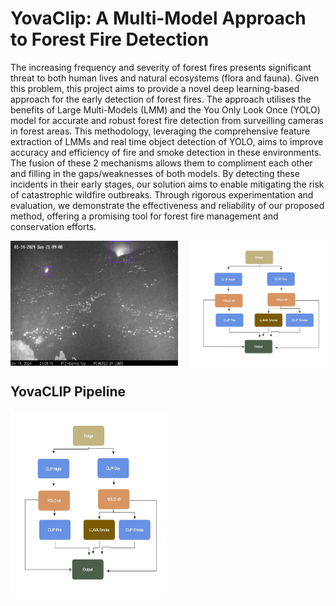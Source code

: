 # YovaClip: A Multi-Model Approach to Forest Fire Detection


The increasing frequency and severity of forest fires
presents significant threat to both human lives and natural
ecosystems (flora and fauna). Given this problem, this project
aims to provide a novel deep learning-based approach for the
early detection of forest fires. The approach utilises the benefits
of Large Multi-Models (LMM) and the You Only Look Once
(YOLO) model for accurate and robust forest fire detection from
surveilling cameras in forest areas. This methodology, leveraging
the comprehensive feature extraction of LMMs and real time object detection of YOLO, aims to improve accuracy and efficiency
of fire and smoke detection in these environments. The fusion
of these 2 mechanisms allows them to compliment each other
and filling in the gaps/weaknesses of both models. By detecting
these incidents in their early stages, our solution aims to enable
mitigating the risk of catastrophic wildfire outbreaks. Through
rigorous experimentation and evaluation, we demonstrate the
effectiveness and reliability of our proposed method, offering
a promising tool for forest fire management and conservation
efforts.


<div style="display: flex; justify-content: space-around; align-items: center;">
    <img src="fire.png" alt="Fire Bounding Box" width="300" height="200" style="margin-right: 20px;">
    <img src="pipeline.jpeg" alt="Pipeline" width="300" height="200">
</div>



## YovaCLIP Pipeline
<img src="pipeline.jpeg" alt="Pipeline" width="250" height="300">

